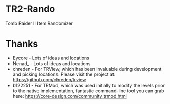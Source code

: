 # TR2-Rando
Tomb Raider II Item Randomizer

# Thanks
* Eycore - Lots of ideas and locations
* Nenad_ - Lots of ideas and locations
* chreden - For TRView, which has been invaluable during development and picking locations. Please visit the project at: https://github.com/chreden/trview
* b122251 - For TRMod, which was used initially to modify the levels prior to the native implementation, fantastic command-line tool you can grab here: https://core-design.com/community_trmod.html
